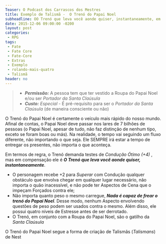 ```yaml
---
Teaser: O Podcast dos Carrascos dos Mestres
title: Exemplo de Talismã -  O Trenó do Papai Noel
subheadline: OO Trenó que leva você aonde quiser, instantaneamente, em Fate
date: 2015-12-06 09:00:00 -0200
layout: post
categories:
 - RPG
tags:
 - Fate
 - Fate Core
 - Fate-Core
 - Extras
 - Exemplo
 - rolando-mais-quatro
 - Talismã
header: no
---
```


> + _**Permissão:**_ A pessoa tem que ter vestido a Roupa do Papai Noel e/ou ser _Portador da Santa Claúsula_
> + _**Custo:**_ _Especial_ - É pré-requisito para ser o _Portador da Santa Claúsula_ (de maneira consciente ou não)

O Trenó do Papai Noel é certamente o veículo mais rápido do nosso mundo. Afinal de contas, o Papai Noel deve passar nos lares de 7 bilhões de pessoas (o Papai Noel, apesar de tudo, não faz distinção de nenhum tipo, exceto se foram boas ou más). Na realidade, o tempo vai seguindo um fluxo diferente, não importando o que seja. Ele SEMPRE irá estar a tempo de entregar os presentes, não importa o que aconteça.

Em termos de regra, o Trenó demanda testes de _Condução Ótimo (+4)_ , mas em compensação ele é _**O Trenó que leva você aonde quiser, instantaneamente**_. 

+ O personagem recebe +2 para  _Superar_ com Condução qualquer obstáculo que envolva chegar em qualquer lugar necessário, não importa o quão inacessível, e não pode ter Aspectos de Cena que o impeçam Forçados contra ele;
+ Não importa quanto peso o mesmo carregue, **_Nada é capaz de frear o trenó do Papai Noel_**. Desse modo, nenhum Aspecto envolvendo questões de peso podem ser usados contra o mesmo. Além disso, ele possui quatro níveis de Estresse antes de ser derrotado.
+ O Trenó, em conjunto com a Roupa do Papai Noel, são o gatilho da _Santa Claúsula_

O Trenó do Papai Noel segue a forma de criação de Talismãs (_Talismans_) de Nest
